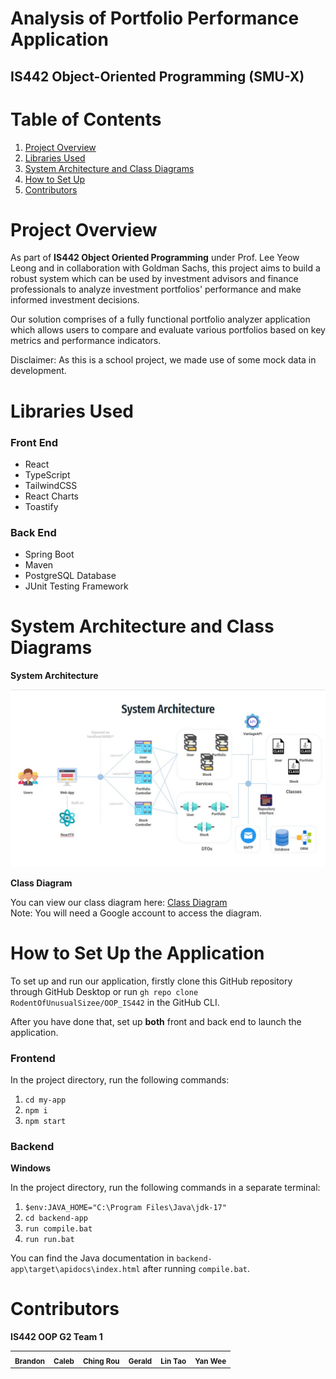 # Analysis of Portfolio Performance Application
## IS442 Object-Oriented Programming (SMU-X)

# Table of Contents
1. [Project Overview](#project-overview)
3. [Libraries Used](#libraries-used)
4. [System Architecture and Class Diagrams](#system-architecture-and-class-diagrams)
5. [How to Set Up](#how-to-set-up-the-application)
6. [Contributors](#contributors)

# Project Overview

As part of **IS442 Object Oriented Programming** under Prof. Lee Yeow Leong and in collaboration with Goldman Sachs, this project aims to build a robust system which can be used by investment advisors and finance professionals to analyze investment portfolios' performance and make informed investment decisions.

Our solution comprises of a fully functional portfolio analyzer application which allows users to compare and evaluate various portfolios based on key metrics and performance indicators.

Disclaimer: As this is a school project, we made use of some mock data in development.

# Libraries Used
### Front End
- React
- TypeScript
- TailwindCSS
- React Charts
- Toastify

### Back End
- Spring Boot
- Maven
- PostgreSQL Database
- JUnit Testing Framework

# System Architecture and Class Diagrams
**System Architecture**

<img src="ReadmeFiles\SystemArchitecture.jpg">

**Class Diagram**

You can view our class diagram here: <a href="https://viewer.diagrams.net/index.html?tags=%7B%7D&highlight=0000ff&edit=_blank&layers=1&nav=1#G1MiuEm-PZ1pJqC2lAcIQvO2HyBRdX3kef">Class Diagram</a>
</br>Note: You will need a Google account to access the diagram.

# How to Set Up the Application
To set up and run our application, firstly clone this GitHub repository through GitHub Desktop or run `gh repo clone RodentOfUnusualSizee/OOP_IS442` in the GitHub CLI.

After you have done that, set up **both** front and back end to launch the application.
### Frontend
In the project directory, run the following commands:
1. `cd my-app`
2. `npm i`
3. `npm start`

### Backend
**Windows**

In the project directory, run the following commands in a separate terminal:
1. `$env:JAVA_HOME="C:\Program Files\Java\jdk-17"`
2. `cd backend-app`
3. `run compile.bat`
4. `run run.bat`

You can find the Java documentation in `backend-app\target\apidocs\index.html` after running `compile.bat`.

# Contributors
**IS442 OOP G2 Team 1**
<table>
    <tr>
        <td align="center"><sub><b>Brandon</b></sub></td>
        <td align="center"><sub><b>Caleb</b></sub></td>
        <td align="center"><sub><b>Ching Rou</b></sub></td>
        <td align="center"><sub><b>Gerald</b></sub></td>
        <td align="center"><sub><b>Lin Tao</b></sub></td>
        <td align="center"><sub><b>Yan Wee</b></sub></td>
    </tr>
</table>

